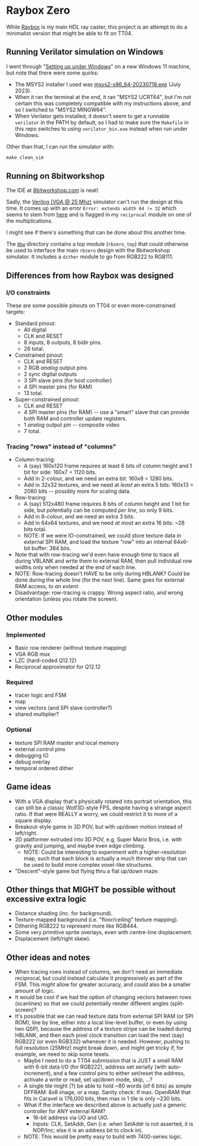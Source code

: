 # Raybox Zero

While [Raybox][] is my main HDL ray caster, this project is an attempt to do a minimalist version that might be able to fit on TT04.

## Running Verilator simulation on Windows

I went through "[Setting up under Windows](https://github.com/algofoogle/raybox#setting-up-under-windows)" on a new Windows 11 machine,
but note that there were some quirks:
*   The MSYS2 installer I used was [msys2-x86_64-20230718.exe](https://github.com/msys2/msys2-installer/releases/download/2023-07-18/msys2-x86_64-20230718.exe) (July 2023).
*   When it ran the terminal at the end, it ran "MSYS2 UCRT64", but I'm not certain this was completely compatible with my instructions above, and so I switched to "MSYS2 MINGW64".
*   When Verilator gets installed, it doesn't seem to get a runnable `verilator` in the PATH by default, so I had to make sure the `Makefile` in this repo switches to using `verilator_bin.exe` instead when run under Windows.

Other than that, I can run the simulator with:

```ps
make clean_sim
```

## Running on 8bitworkshop

The IDE at [8bitworkshop.com](https://8bitworkshop.com) is neat!

Sadly, the [Verilog (VGA @ 25 Mhz)](https://8bitworkshop.com/v3.10.1/?platform=verilog-vga) simulator can't run the design at this time. It comes up with an error `Error: extends width 64 != 32` which seems to stem from [here](https://github.com/sehugg/8bitworkshop/blob/70fdb6862244c0b5585d23a45ee08c57ec116a8f/src/common/hdl/vxmlparser.ts#L523) and is flagged in my `reciprocal` module on one of the multiplications.

I might see if there's something that can be done about this another time.

The [`8bw`](./8bw/) directory contains a top module (`rbzero_top`) that could otherwise be used to interface the main `rbzero` design with the 8bitworkshop simulator. It includes a `dither` module to go from RGB222 to RGB111.


## Differences from how Raybox was designed

### I/O constraints
These are some possible pinouts on TT04 or even more-constrained targets:

*   Standard pinout:
    *   All digital
    *   CLK and RESET
    *   8 inputs, 8 outputs, 8 bidir pins.
    *   26 total.
*   Constrained pinout:
    *   CLK and RESET
    *   2 RGB *analog* output pins
    *   2 sync digital outputs
    *   3 SPI slave pins (for host controller)
    *   4 SPI master pins (for RAM)
    *   13 total.
*   Super-constrained pinout:
    *   CLK and RESET
    *   4 SPI master pins (for RAM) -- use a "smart" slave that can provide both RAM and controller update registers.
    *   1 *analog* output pin -- composite video
    *   7 total.

### Tracing "rows" instead of "columns"

*   Column-tracing:
    *   A (say) 160x120 frame requires at least 6 bits of column height and 1 bit for side: 160x7 = 1120 bits.
    *   Add in 2-colour, and we need an extra bit: 160x8 = 1280 bits.
    *   Add in 32x32 textures, and we need at *least* an extra 5 bits: 160x13 = 2080 bits -- possibly more for scaling data.
*   Row-tracing:
    *   A (say) 512x480 frame requires 8 bits of column height and 1 bit for side, but potentially can be computed *per line*, so only 9 bits.
    *   Add in 8-colour, and we need an extra 3 bits.
    *   Add in 64x64 textures, and we need *at most* an extra 16 bits: ~28 bits total.
    *   NOTE: If we were IO-constrained, we could store texture data in external SPI RAM, and load the texture "row" into an internal
        64x6-bit buffer: 384 bits.
*   Note that with row-tracing we'd even have enough time to trace all during VBLANK and write them to external RAM, then
    pull individual row widths only when needed at the end of each line.
*   NOTE: Row-tracing doesn't HAVE to be only during HBLANK? Could be done during the whole line (for the next line).
    Same goes for external RAM access, *to an extent*.
*   Disadvantage: row-tracing is crappy. Wrong aspect ratio, and wrong orientation (unless you rotate the screen).

## Other modules

### Implemented

*   Basic row renderer (without texture mapping)
*   VGA RGB mux
*   LZC (hard-coded Q12.12)
*   Reciprocal approximator for Q12.12

### Required

*   tracer logic and FSM
*   map
*   view vectors (and SPI slave controller?)
*   shared multiplier?

### Optional

*   texture SPI RAM master and local memory
*   external control pins
*   debugging IO
*   debug overlay
*   temporal ordered dither

## Game ideas

*   With a VGA display that's physically rotated into portrait orientation, this can still be a classic Wolf3D-style FPS,
    despite having a strange aspect ratio. If that were REALLY a worry, we could restrict it to more of a square display.
*   Breakout-style game in 3D POV, but with up/down motion instead of left/right.
*   2D platformer extruded into 3D POV, e.g. Super Mario Bros, i.e. with gravity and jumping, and maybe even edge climbing.
    *   NOTE: Could be interesting to experiment with a higher-resolution map, such that each block is actually a much
        thinner strip that can be used to build more complex voxel-like structures.
*   "Descent"-style game but flying thru a flat up/down maze.

## Other things that MIGHT be possible without excessive extra logic

*   Distance shading (inc. for background).
*   Texture-mapped background (i.e. "floor/ceiling" texture mapping).
*   Dithering RGB222 to represent more like RGB444.
*   Some very primitive sprite overlays, even with centre-line displacement.
*   Displacement (left/right skew).

## Other ideas and notes

*   When tracing rows instead of columns, we don't need an immediate reciprocal, but could instead calculate it progressively
    as part of the FSM. This *might* allow for greater accuracy, and *could* also be a smaller amount of logic.
*   It would be cool if we had the option of changing vectors between rows (scanlines) so that we could potentially render different angles (split-screen)?
*   It's possible that we can read texture data from external SPI RAM (or SPI ROM), line by line, either into a local line-level buffer,
    or even by using two QSPI, because the address of a texture stripe can be loaded during HBLANK, and then each pixel clock transition
    can load the next (say) RGB222 (or even RGB332) whenever it is needed. However, pushing to full resolution (25MHz) might break down,
    and might get tricky if, for example, we need to skip some texels.
    *   Maybe I need to do a TT04 submission that is JUST a small RAM with 6-bit data I/O (for RGB222), address set serially (with auto-increment),
        and a few control pins to either set/reset the address, activate a write or read, set up/down mode, skip, ...?
    *   A single tile might (?) be able to hold ~80 words (of 6 bits) as simple DFFRAM: 8x8 image, or a map.
        Sanity check: If max. OpenRAM that fits in Caravel is 176,000 bits, then max in 1 tile is only ~230 bits.
    *   What if the interface we described above is actually just a generic controller for ANY external RAM?
        *   16-bit address via UO and UIO.
        *   Inputs: CLK, SetAddr, Gen (i.e. when SetAddr is not asserted, it is NOP/Inc; else it is an address bit to clock in).
    *   NOTE: This would be pretty easy to build with 7400-series logic.


[Raybox]: https://github.com/algofoogle/raybox
